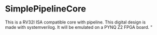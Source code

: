 # SimplePipelineCore
This is a RV32I ISA compatible core with pipeline. This digital design is made with systemverilog. It will be emulated on a PYNQ Z2 FPGA board. "
